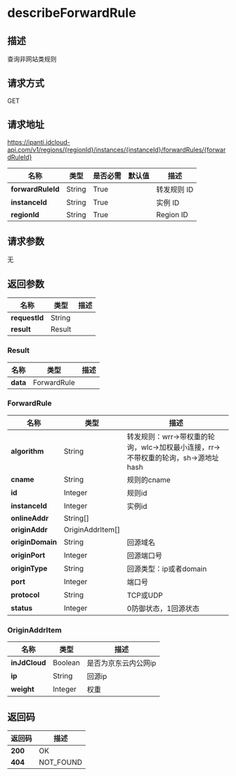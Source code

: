 # describeForwardRule


## 描述
查询非网站类规则

## 请求方式
GET

## 请求地址
https://ipanti.jdcloud-api.com/v1/regions/{regionId}/instances/{instanceId}/forwardRules/{forwardRuleId}

|名称|类型|是否必需|默认值|描述|
|---|---|---|---|---|
|**forwardRuleId**|String|True| |转发规则 ID|
|**instanceId**|String|True| |实例 ID|
|**regionId**|String|True| |Region ID|

## 请求参数
无


## 返回参数
|名称|类型|描述|
|---|---|---|
|**requestId**|String| |
|**result**|Result| |

### Result
|名称|类型|描述|
|---|---|---|
|**data**|ForwardRule| |
### ForwardRule
|名称|类型|描述|
|---|---|---|
|**algorithm**|String|转发规则：wrr->带权重的轮询，wlc->加权最小连接，rr->不带权重的轮询，sh->源地址hash|
|**cname**|String|规则的cname|
|**id**|Integer|规则id|
|**instanceId**|Integer|实例id|
|**onlineAddr**|String[]| |
|**originAddr**|OriginAddrItem[]| |
|**originDomain**|String|回源域名|
|**originPort**|Integer|回源端口号|
|**originType**|String|回源类型：ip或者domain|
|**port**|Integer|端口号|
|**protocol**|String|TCP或UDP|
|**status**|Integer|0防御状态，1回源状态|
### OriginAddrItem
|名称|类型|描述|
|---|---|---|
|**inJdCloud**|Boolean|是否为京东云内公网ip|
|**ip**|String|回源ip|
|**weight**|Integer|权重|

## 返回码
|返回码|描述|
|---|---|
|**200**|OK|
|**404**|NOT_FOUND|
